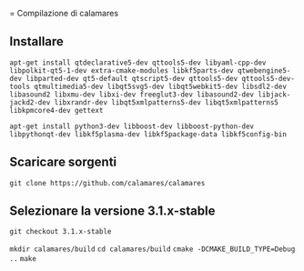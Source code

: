 = Compilazione di calamares

 ## Installare

```apt-get install qtdeclarative5-dev qttools5-dev libyaml-cpp-dev libpolkit-qt5-1-dev extra-cmake-modules libkf5parts-dev qtwebengine5-dev libparted-dev qt5-default qtscript5-dev qttools5-dev qttools5-dev-tools qtmultimedia5-dev libqt5svg5-dev libqt5webkit5-dev libsdl2-dev libasound2 libxmu-dev libxi-dev freeglut3-dev libasound2-dev libjack-jackd2-dev libxrandr-dev libqt5xmlpatterns5-dev libqt5xmlpatterns5 libkpmcore4-dev gettext```

```apt-get install python3-dev libboost-dev libboost-python-dev libpythonqt-dev libkf5plasma-dev libkf5package-data libkf5config-bin```


## Scaricare sorgenti
```git clone https://github.com/calamares/calamares```

## Selezionare la versione 3.1.x-stable
```git checkout 3.1.x-stable```

```mkdir calamares/build```
```cd calamares/build```
```cmake -DCMAKE_BUILD_TYPE=Debug ..```
```make```
